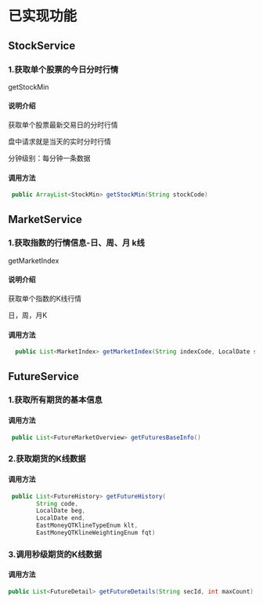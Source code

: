 # 已实现功能

## StockService

### 1.获取单个股票的今日分时行情 
getStockMin


#### 说明介绍
获取单个股票最新交易日的分时行情

盘中请求就是当天的实时分时行情

分钟级别：每分钟一条数据

#### 调用方法

```Java
 public ArrayList<StockMin> getStockMin(String stockCode)
```


## MarketService

### 1.获取指数的行情信息-日、周、月 k线
getMarketIndex

#### 说明介绍

获取单个指数的K线行情

日，周，月K



#### 调用方法

```Java
  public List<MarketIndex> getMarketIndex(String indexCode, LocalDate startDate, KLineType kType)
```

## FutureService

### 1.获取所有期货的基本信息

#### 调用方法

```Java
 public List<FutureMarketOverview> getFuturesBaseInfo()
```

### 2.获取期货的K线数据

#### 调用方法

```Java
 public List<FutureHistory> getFutureHistory(
        String code,
        LocalDate beg,
        LocalDate end,
        EastMoneyQTKlineTypeEnum klt,
        EastMoneyQTKlineWeightingEnum fqt)
```

### 3.调用秒级期货的K线数据

#### 调用方法

```Java
public List<FutureDetail> getFutureDetails(String secId, int maxCount)
```